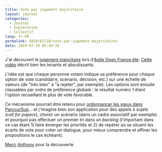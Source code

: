 ```yaml
---
title: Vote par jugement majoritaire
layout: journal
categories:
  - Journal
  - Exploration
  - Collectif
lang: fr-FR
permalink: 2019/07/20/vote-par-jugement-majoritaire/
date: 2019-07-20 05:44:15
---
```


J'ai découvert le [jugement majoritaire](https://fr.wikipedia.org/wiki/Jugement_majoritaire) lors d'[Agile Open France été](http://agileopenfrance.com/saison/ete2019/). [Cette vidéo](https://mixitconf.org/2017/majority-judgment) décrit bien les tenants et aboutissants.

L'idée est que chaque personne votant indique sa préférence pour _chaque_ option de vote (candidat·e, scénario, décision, etc.) sur une échelle de valeurs (de "très bien" à "à rejeter", par exemple).
Les options sont ensuite classables par ordre de préférence globale : le résultat numéro 1 étant l'option recueillant le plus de vote favorable.

Ce mécanisme pourrait être retenu pour [ordonnancer les vœux dans ParcourSup](https://www.liberation.fr/debats/2018/09/21/parcoursup-la-solution-n-est-pas-le-retour-au-classement-des-voeux_1680299)… et j'imagine bien son application pour des appels à sujets (_call for papers_), choisir un scénario (dans un cadre associatif par exemple) et pourquoi pas effectuer un premier tri dans un _backlog_ (l'important dans ce cas étant 1) faire émerger les priorités et 2) de repérer où se situent les écarts de vote pour créer un dialogue, pour mieux comprendre et affiner les propositions le cas échéant).

[Merci](/2019/05/27/remercier/) [Anthony](http://acassaigne.info/) pour la découverte.